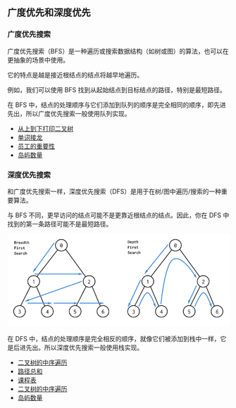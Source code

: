 <!--
 * @Author: zhangyu
 * @Email: zhangdulin@outlook.com
 * @Date: 2021-06-28 10:40:43
 * @LastEditors: zhangyu
 * @LastEditTime: 2022-11-09 20:22:43
 * @Description:
-->

## 广度优先和深度优先

### 广度优先搜索

广度优先搜索（BFS）是一种遍历或搜索数据结构（如树或图）的算法，也可以在更抽象的场景中使用。

它的特点是越是接近根结点的结点将越早地遍历。

例如，我们可以使用 BFS 找到从起始结点到目标结点的路径，特别是最短路径。

在 BFS 中，结点的处理顺序与它们添加到队列的顺序是完全相同的顺序，即先进先出，所以广度优先搜索一般使用队列实现。

- [ 从上到下打印二叉树](/arithmetic/find/array.md)
- [ 单词接龙](/arithmetic/find/array.md)
- [ 员工的重要性](/arithmetic/find/array.md)
- [ 岛屿数量](/arithmetic/find/array.md)

### 深度优先搜索

和广度优先搜索一样，深度优先搜索（DFS）是用于在树/图中遍历/搜索的一种重要算法。

与 BFS 不同，更早访问的结点可能不是更靠近根结点的结点。因此，你在 DFS 中找到的第一条路径可能不是最短路径。

![BFS&DFS](../image/uNAkPfLY9HRjVQU.png "深度优先搜索")

在 DFS 中，结点的处理顺序是完全相反的顺序，就像它们被添加到栈中一样，它是后进先出。所以深度优先搜索一般使用栈实现。

- [ 二叉树的中序遍历](/arithmetic/find/array.md)
- [ 路径总和](/arithmetic/find/array.md)
- [ 课程表](/arithmetic/find/array.md)
- [ 二叉树的中序遍历](/arithmetic/find/array.md)
- [ 岛屿数量](/arithmetic/find/array.md)

<Gitalk />
